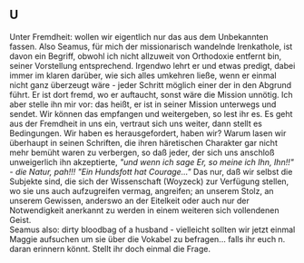 ## U
Unter Fremdheit: wollen wir eigentlich nur das aus dem Unbekannten fassen. Also Seamus, für mich der missionarisch wandelnde Irenkathole, ist davon ein Begriff, obwohl ich nicht allzuweit von Orthodoxie entfernt bin, seiner Vorstellung entsprechend. Irgendwo lehrt er und etwas predigt, dabei immer im klaren darüber, wie sich alles umkehren ließe, wenn er einmal nicht ganz überzeugt wäre - jeder Schritt möglich einer der in den Abgrund führt. Er ist dort fremd, wo er auftaucht, sonst wäre die Mission unnötig. Ich aber stelle ihn mir vor: das heißt, er ist in seiner Mission unterwegs und sendet. Wir können das empfangen und weitergeben, so lest ihr es. Es geht aus der Fremdheit in uns ein, vertraut sich uns weiter, dann stellt es Bedingungen. Wir haben es herausgefordert, haben wir? Warum lasen wir überhaupt in seinen Schriften, die ihren häretischen Charakter gar nicht mehr bemüht waren zu verbergen, so daß jeder, der sich uns anschloß unweigerlich ihn akzeptierte, *&quot;und wenn ich sage Er, so meine ich Ihn, Ihn!!&quot; - die Natur, pah!!! &quot;Ein Hundsfott hat Courage...&quot;* Das nur, daß wir selbst die Subjekte sind, die sich der Wissenschaft (Woyzeck) zur Verfügung stellen, wo sie uns auch aufzugreifen vermag, angreifen; an unserem Stolz, an unserem Gewissen, anderswo an der Eitelkeit oder auch nur der Notwendigkeit anerkannt zu werden in einem weiteren sich vollendenen Geist.    
Seamus also: dirty bloodbag of a husband - vielleicht sollten wir jetzt einmal Maggie aufsuchen um sie über die Vokabel zu befragen... falls ihr euch n. daran erinnern könnt. Stellt ihr doch einmal die Frage.    
